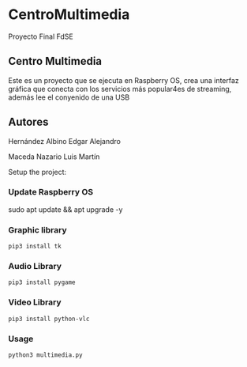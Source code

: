 # CentroMultimedia
Proyecto Final FdSE

## Centro Multimedia
Este es un proyecto que se ejecuta en Raspberry OS, crea una interfaz gráfica que conecta con los servicios más
popular4es de streaming, además lee el conyenido de una USB

## Autores
Hernández Albino Edgar Alejandro 

Maceda Nazario Luis Martín 

Setup the project:
### Update Raspberry OS
   sudo apt update && apt upgrade -y
   
### Graphic library 
    pip3 install tk 

### Audio Library 
    pip3 install pygame
    
### Video Library
    pip3 install python-vlc 

### Usage 
    python3 multimedia.py
